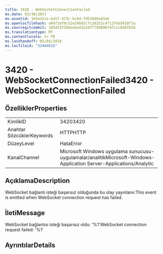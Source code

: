 ```yaml
---
title: 3420 - WebSocketConnectionFailed
ms.date: 03/30/2017
ms.assetid: 1b5ed1ce-ba57-473c-bc64-fd52646ed3a6
ms.openlocfilehash: a9df3af9c52e24b82c7c26332c47137eb5918f1a
ms.sourcegitcommit: 3d5d33f384eeba41b2dff79d096f47ccc8d8f03d
ms.translationtype: MT
ms.contentlocale: tr-TR
ms.lasthandoff: 05/04/2018
ms.locfileid: "33464616"
---
```

# <a name="3420---websocketconnectionfailed"></a><span data-ttu-id="5e1c9-102">3420 - WebSocketConnectionFailed</span><span class="sxs-lookup"><span data-stu-id="5e1c9-102">3420 - WebSocketConnectionFailed</span></span>
## <a name="properties"></a><span data-ttu-id="5e1c9-103">Özellikler</span><span class="sxs-lookup"><span data-stu-id="5e1c9-103">Properties</span></span>  
  
|||  
|-|-|  
|<span data-ttu-id="5e1c9-104">Kimlik</span><span class="sxs-lookup"><span data-stu-id="5e1c9-104">ID</span></span>|<span data-ttu-id="5e1c9-105">3420</span><span class="sxs-lookup"><span data-stu-id="5e1c9-105">3420</span></span>|  
|<span data-ttu-id="5e1c9-106">Anahtar Sözcükler</span><span class="sxs-lookup"><span data-stu-id="5e1c9-106">Keywords</span></span>|<span data-ttu-id="5e1c9-107">HTTP</span><span class="sxs-lookup"><span data-stu-id="5e1c9-107">HTTP</span></span>|  
|<span data-ttu-id="5e1c9-108">Düzey</span><span class="sxs-lookup"><span data-stu-id="5e1c9-108">Level</span></span>|<span data-ttu-id="5e1c9-109">Hata</span><span class="sxs-lookup"><span data-stu-id="5e1c9-109">Error</span></span>|  
|<span data-ttu-id="5e1c9-110">Kanal</span><span class="sxs-lookup"><span data-stu-id="5e1c9-110">Channel</span></span>|<span data-ttu-id="5e1c9-111">Microsoft Windows uygulama sunucusu-uygulamalar/analitik</span><span class="sxs-lookup"><span data-stu-id="5e1c9-111">Microsoft-Windows-Application Server-Applications/Analytic</span></span>|  
  
## <a name="description"></a><span data-ttu-id="5e1c9-112">Açıklama</span><span class="sxs-lookup"><span data-stu-id="5e1c9-112">Description</span></span>  
 <span data-ttu-id="5e1c9-113">WebSocket bağlantı isteği başarısız olduğunda bu olay yayınlanır.</span><span class="sxs-lookup"><span data-stu-id="5e1c9-113">This event is emitted when WebSocket connection request has failed.</span></span>  
  
## <a name="message"></a><span data-ttu-id="5e1c9-114">İleti</span><span class="sxs-lookup"><span data-stu-id="5e1c9-114">Message</span></span>  
 <span data-ttu-id="5e1c9-115">WebSocket bağlantısı isteği başarısız oldu: '%1'</span><span class="sxs-lookup"><span data-stu-id="5e1c9-115">WebSocket connection request failed: '%1'</span></span>  
  
## <a name="details"></a><span data-ttu-id="5e1c9-116">Ayrıntılar</span><span class="sxs-lookup"><span data-stu-id="5e1c9-116">Details</span></span>
